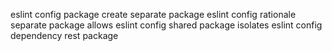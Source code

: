 eslint config package create separate package eslint config rationale separate package allows eslint config shared package isolates eslint config dependency rest package